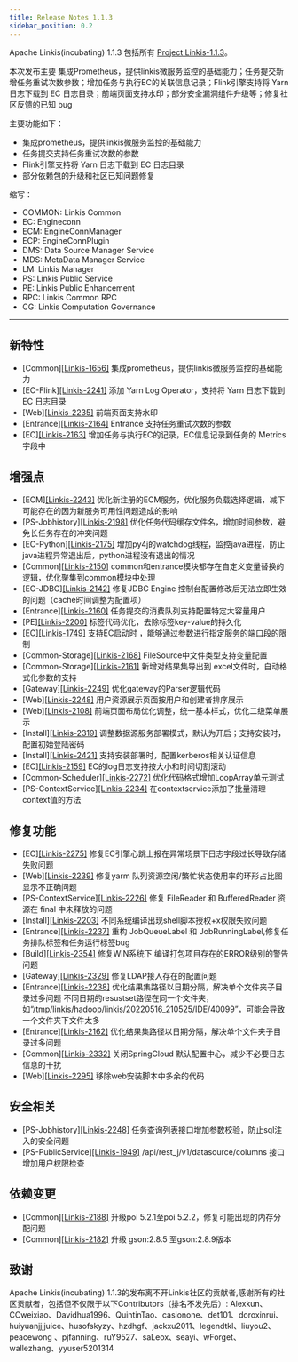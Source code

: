 ```yaml
---
title: Release Notes 1.1.3
sidebar_position: 0.2
--- 
```


Apache Linkis(incubating) 1.1.3 包括所有 [Project Linkis-1.1.3](https://github.com/apache/incubator-linkis/projects/19)。

本次发布主要 集成Prometheus，提供linkis微服务监控的基础能力；任务提交新增任务重试次数参数；增加任务与执行EC的关联信息记录；Flink引擎支持将 Yarn 日志下载到 EC 日志目录；前端页面支持水印；部分安全漏洞组件升级等；修复社区反馈的已知 bug

主要功能如下：

* 集成prometheus，提供linkis微服务监控的基础能力
* 任务提交支持任务重试次数的参数
* Flink引擎支持将 Yarn 日志下载到 EC 日志目录
* 部分依赖包的升级和社区已知问题修复

缩写：

- COMMON: Linkis Common
- EC: Engineconn
- ECM: EngineConnManager
- ECP: EngineConnPlugin
- DMS: Data Source Manager Service
- MDS: MetaData Manager Service
- LM:  Linkis Manager
- PS: Linkis Public Service
- PE: Linkis Public Enhancement
- RPC: Linkis Common RPC
- CG: Linkis Computation Governance

---

## 新特性

* \[Common][[Linkis-1656]](https://github.com/apache/incubator-linkis/issues/1656)  集成prometheus，提供linkis微服务监控的基础能力
* \[EC-Flink][[Linkis-2241]](https://github.com/apache/incubator-linkis/pull/2241) 添加 Yarn Log Operator，支持将 Yarn 日志下载到 EC 日志目录
* \[Web][[Linkis-2235]](https://github.com/apache/incubator-linkis/issues/2108) 前端页面支持水印
* \[Entrance][[Linkis-2164]](https://github.com/apache/incubator-linkis/pull/2164) Entrance 支持任务重试次数的参数
* \[EC][[Linkis-2163]](https://github.com/apache/incubator-linkis/pull/2163) 增加任务与执行EC的记录，EC信息记录到任务的 Metrics字段中

## 增强点

* \[ECM][[Linkis-2243]](https://github.com/apache/incubator-linkis/pull/2243) 优化新注册的ECM服务，优化服务负载选择逻辑，减下可能存在的因为新服务可用性问题造成的影响
* \[PS-Jobhistory][[Linkis-2198]](https://github.com/apache/incubator-linkis/pull/2198) 优化任务代码缓存文件名，增加时间参数，避免长任务存在的冲突问题
* \[EC-Python][[Linkis-2175]](https://github.com/apache/incubator-linkis/pull/2175) 增加py4j的watchdog线程，监控java进程，防止java进程异常退出后，python进程没有退出的情况
* \[Common][[Linkis-2150]](https://github.com/apache/incubator-linkis/pull/2150) common和entrance模块都存在自定义变量替换的逻辑，优化聚集到common模块中处理
* \[EC-JDBC][[Linkis-2142]](https://github.com/apache/incubator-linkis/pull/2142)  修复JDBC Engine 控制台配置修改后无法立即生效的问题（cache时间调整为配置项）
* \[Entrance][[Linkis-2160]](https://github.com/apache/incubator-linkis/pull/2160) 任务提交的消费队列支持配置特定大容量用户
* \[PE][[Linkis-2200]](https://github.com/apache/incubator-linkis/pull/2200) 标签代码优化，去除标签key-value的持久化
* \[EC][[Linkis-1749]](https://github.com/apache/incubator-linkis/issues/1749)  支持EC启动时 ，能够通过参数进行指定服务的端口段的限制
* \[Common-Storage][[Linkis-2168]](https://github.com/apache/incubator-linkis/pull/2168) FileSource中文件类型支持变量配置
* \[Common-Storage][[Linkis-2161]](https://github.com/apache/incubator-linkis/pull/2161) 新增对结果集导出到 excel文件时，自动格式化参数的支持
* \[Gateway][[Linkis-2249]](https://github.com/apache/incubator-linkis/pull/2249) 优化gateway的Parser逻辑代码
* \[Web][[Linkis-2248]](https://github.com/apache/incubator-linkis/pull/2248) 用户资源展示页面按用户和创建者排序展示
* \[Web][[Linkis-2108]](https://github.com/apache/incubator-linkis/issues/2108) 前端页面布局优化调整，统一基本样式，优化二级菜单展示
* \[Install][[Linkis-2319]](https://github.com/apache/incubator-linkis/pull/2319) 调整数据源服务部署模式，默认为开启；支持安装时，配置初始登陆密码
* \[Install][[Linkis-2421]](https://github.com/apache/incubator-linkis/pull/2421) 支持安装部署时，配置kerberos相关认证信息
* \[EC][[Linkis-2159]](https://github.com/apache/incubator-linkis/pull/2159) EC的log日志支持按大小和时间切割滚动
* \[Common-Scheduler][[Linkis-2272]](https://github.com/apache/incubator-linkis/pull/2272) 优化代码格式增加LoopArray单元测试
* \[PS-ContextService][[Linkis-2234]](https://github.com/apache/incubator-linkis/pull/2234) 在contextservice添加了批量清理context值的方法

## 修复功能

* \[EC][[Linkis-2275]](https://github.com/apache/incubator-linkis/pull/2275) 修复EC引擎心跳上报在异常场景下日志字段过长导致存储失败问题
* \[Web][[Linkis-2239]](https://github.com/apache/incubator-linkis/pull/2239) 修复yarm 队列资源空闲/繁忙状态使用率的环形占比图显示不正确问题
* \[PS-ContextService][[Linkis-2226]](https://github.com/apache/incubator-linkis/pull/2226) 修复 FileReader 和 BufferedReader 资源在 final 中未释放的问题
* \[Install][[Linkis-2203]](https://github.com/apache/incubator-linkis/pull/2203) 不同系统编译出现shell脚本授权+x权限失败问题
* \[Entrance][[Linkis-2237]](https://github.com/apache/incubator-linkis/pull/2237) 重构 JobQueueLabel 和 JobRunningLabel,修复任务排队标签和任务运行标签bug
* \[Build][[Linkis-2354]](https://github.com/apache/incubator-linkis/pull/2354) 修复WIN系统下 编译打包项目存在的ERROR级别的警告问题
* \[Gateway][[Linkis-2329]](https://github.com/apache/incubator-linkis/pull/2329) 修复LDAP接入存在的配置问题
* \[Entrance][[Linkis-2238]](https://github.com/apache/incubator-linkis/pull/2238) 优化结果集路径以日期分隔，解决单个文件夹子目录过多问题 不同日期的resustset路径在同一个文件夹，如“/tmp/linkis/hadoop/linkis/20220516_210525/IDE/40099”，可能会导致一个文件夹下文件太多
* \[Entrance][[Linkis-2162]](https://github.com/apache/incubator-linkis/pull/2162) 优化结果集路径以日期分隔，解决单个文件夹子目录过多问题
* \[Common][[Linkis-2332]](https://github.com/apache/incubator-linkis/pull/2332) 关闭SpringCloud 默认配置中心，减少不必要日志信息的干扰
* \[Web][[Linkis-2295]](https://github.com/apache/incubator-linkis/pull/2295) 移除web安装脚本中多余的代码

## 安全相关

* \[PS-Jobhistory][[Linkis-2248]](https://github.com/apache/incubator-linkis/pull/2248) 任务查询列表接口增加参数校验，防止sql注入的安全问题
* \[PS-PublicService][[Linkis-1949]](https://github.com/apache/incubator-linkis/pull/2235) /api/rest_j/v1/datasource/columns 接口增加用户权限检查

## 依赖变更

* \[Common][[Linkis-2188]](https://github.com/apache/incubator-linkis/pull/2188) 升级poi 5.2.1至poi 5.2.2，修复可能出现的内存分配问题
* \[Common][[Linkis-2182]](https://github.com/apache/incubator-linkis/pull/2182) 升级 gson:2.8.5 至gson:2.8.9版本

## 致谢

Apache Linkis(incubating) 1.1.3的发布离不开Linkis社区的贡献者,感谢所有的社区贡献者，包括但不仅限于以下Contributors（排名不发先后）: Alexkun、CCweixiao、Davidhua1996、QuintinTao、casionone、det101、doroxinrui、huiyuanjjjjuice、husofskyzy、hzdhgf、jackxu2011、legendtkl、liuyou2、peacewong 、pjfanning、ruY9527、saLeox、seayi、wForget、wallezhang、yyuser5201314
